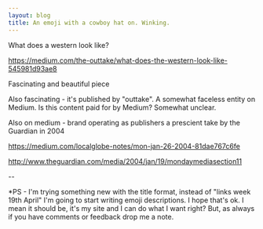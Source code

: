 ```yaml
---
layout: blog
title: An emoji with a cowboy hat on. Winking.
---
```


What does a western look like?

https://medium.com/the-outtake/what-does-the-western-look-like-545981d93ae8

Fascinating and beautiful piece

Also fascinating - it's published by "outtake". A somewhat faceless entity on Medium. Is this content paid for by Medium? Somewhat unclear.

Also on medium - brand operating as publishers a prescient take by the Guardian in 2004

https://medium.com/localglobe-notes/mon-jan-26-2004-81dae767c6fe

http://www.theguardian.com/media/2004/jan/19/mondaymediasection11


--

*PS - I'm trying something new with the title format, instead of "links week 19th April" I'm going to start writing emoji descriptions. I hope that's ok. I mean it should be, it's my site and I can do what I want right? But, as always if you have comments or feedback drop me a note.
